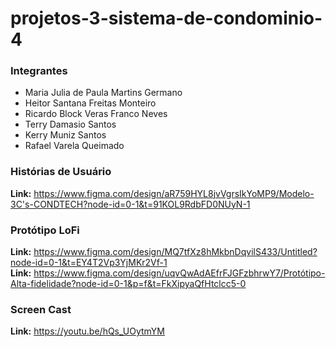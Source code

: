 # projetos-3-sistema-de-condominio-4

### Integrantes 
- Maria Julia de Paula Martins Germano
- Heitor Santana Freitas Monteiro
- Ricardo Block Veras Franco Neves
- Terry Damasio Santos
- Kerry Muniz Santos
- Rafael Varela Queimado

### Histórias de Usuário

<b>Link:</b> https://www.figma.com/design/aR759HYL8jvVgrsIkYoMP9/Modelo-3C's-CONDTECH?node-id=0-1&t=91KOL9RdbFD0NUyN-1

### Protótipo LoFi
<b>Link:</b> https://www.figma.com/design/MQ7tfXz8hMkbnDqvilS433/Untitled?node-id=0-1&t=EY4T2Vp3YjMKr2Vf-1
<br><b>Link:</b> https://www.figma.com/design/uqvQwAdAEfrFJGFzbhrwY7/Protótipo-Alta-fidelidade?node-id=0-1&p=f&t=FkXipyaQfHtclcc5-0

### Screen Cast
<b>Link:</b> https://youtu.be/hQs_UOytmYM

